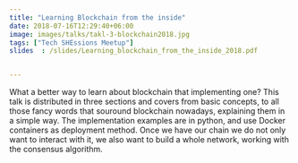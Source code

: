 ```yaml
---
title: "Learning Blockchain from the inside"
date: 2018-07-16T12:29:40+06:00
image: images/talks/takl-3-blockchain2018.jpg
tags: ["Tech SHEssions Meetup"]
slides  : /slides/Learning_blockchain_from_the_inside_2018.pdf


---
```

What a better way to learn about blockchain that implementing one? This talk is distributed in three sections and covers from basic concepts, to all those fancy words that souround blockchain nowadays, explaining them in a simple way. The implementation examples are in python, and use Docker containers as deployment method. Once we have our chain we do not only want to interact with it, we also want to build a whole network, working with the consensus algorithm.